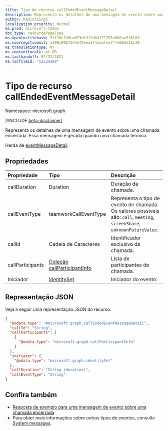 ```yaml
---
title: Tipo de recurso callEndedEventMessageDetail
description: Representa os detalhes de uma mensagem de evento sobre uma chamada encerrada.
author: RamjotSingh
localization_priority: Normal
ms.prod: microsoft-teams
doc_type: resourcePageType
ms.openlocfilehash: 3ff10e7d9cdd73df3f2db8171795a5d0ae5f61d3
ms.sourcegitcommit: a598c09b73e4e43eea5f4aaefea7ffe062e15c39
ms.translationtype: MT
ms.contentlocale: pt-BR
ms.lasthandoff: 07/22/2021
ms.locfileid: "53534209"
---
```

# <a name="callendedeventmessagedetail-resource-type"></a>Tipo de recurso callEndedEventMessageDetail

Namespace: microsoft.graph

[!INCLUDE [beta-disclaimer](../../includes/beta-disclaimer.md)]

Representa os detalhes de uma mensagem de evento sobre uma chamada encerrada.
Essa mensagem é gerada quando uma chamada termina.


Herda de [eventMessageDetail](../resources/eventmessagedetail.md).

## <a name="properties"></a>Propriedades
|Propriedade|Tipo|Descrição|
|:---|:---|:---|
|callDuration|Duration|Duração da chamada.|
|callEventType|teamworkCallEventType|Representa o tipo de evento de chamada. Os valores possíveis são: `call`, `meeting`, `screenShare`, `unknownFutureValue`.|
|callId|Cadeia de Caracteres|Identificador exclusivo da chamada.|
|callParticipants|[Coleção callParticipantInfo](../resources/callparticipantinfo.md)|Lista de participantes de chamada.|
|Iniciador|[identitySet](../resources/identityset.md)|Iniciador do evento.|

## <a name="json-representation"></a>Representação JSON
Veja a seguir uma representação JSON do recurso.
<!-- {
  "blockType": "resource",
  "@odata.type": "microsoft.graph.callEndedEventMessageDetail",
  "baseType": "microsoft.graph.eventMessageDetail"
}
-->
``` json
{
  "@odata.type": "#microsoft.graph.callEndedEventMessageDetail",
  "callId": "String",
  "callParticipants": [
    {
      "@odata.type": "microsoft.graph.callParticipantInfo"
    }
  ],
  "initiator": {
    "@odata.type": "microsoft.graph.identitySet"
  },
  "callDuration": "String (duration)",
  "callEventType": "String"
}
```

## <a name="see-also"></a>Confira também
- [Resposta de exemplo para uma mensagem de evento sobre uma chamada encerrada](/graph/system-messages/#call-ended)
- Para obter mais informações sobre outros tipos de eventos, consulte [System messages](/graph/system-messages).

